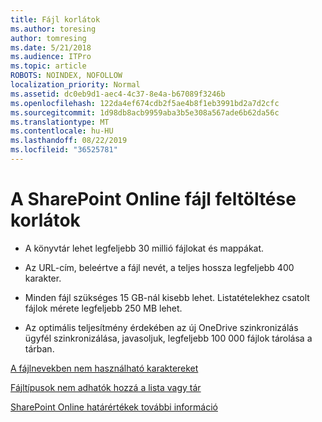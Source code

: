 ```yaml
---
title: Fájl korlátok
ms.author: toresing
author: tomresing
ms.date: 5/21/2018
ms.audience: ITPro
ms.topic: article
ROBOTS: NOINDEX, NOFOLLOW
localization_priority: Normal
ms.assetid: dc0eb9d1-aec4-4c37-8e4a-b67089f3246b
ms.openlocfilehash: 122da4ef674cdb2f5ae4b8f1eb3991bd2a7d2cfc
ms.sourcegitcommit: 1d98db8acb9959aba3b5e308a567ade6b62da56c
ms.translationtype: MT
ms.contentlocale: hu-HU
ms.lasthandoff: 08/22/2019
ms.locfileid: "36525781"
---
```

# <a name="file-upload-limits-in-sharepoint-online"></a>A SharePoint Online fájl feltöltése korlátok

- A könyvtár lehet legfeljebb 30 millió fájlokat és mappákat.
    
- Az URL-cím, beleértve a fájl nevét, a teljes hossza legfeljebb 400 karakter.
    
- Minden fájl szükséges 15 GB-nál kisebb lehet. Listatételekhez csatolt fájlok mérete legfeljebb 250 MB lehet.
    
- Az optimális teljesítmény érdekében az új OneDrive szinkronizálás ügyfél szinkronizálása, javasoljuk, legfeljebb 100 000 fájlok tárolása a tárban. 
    
[A fájlnevekben nem használható karaktereket](https://go.microsoft.com/fwlink/?linkid=866430)
  
[Fájltípusok nem adhatók hozzá a lista vagy tár](https://go.microsoft.com/fwlink/?linkid=273757)
  
[SharePoint Online határértékek további információ](https://go.microsoft.com/fwlink/?linkid=271273)
  

